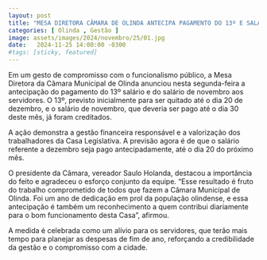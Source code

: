 ```yaml
---
layout: post
title: "MESA DIRETORA CÂMARA DE OLINDA ANTECIPA PAGAMENTO DO 13º E SALÁRIO DE NOVEMBRO"
categories: [ Olinda , Gestão ]
image: assets/images/2024/novembro/25/01.jpg
date:   2024-11-25 14:00:00 -0300
#tags: [sticky, featured]
---
```

Em um gesto de compromisso com o funcionalismo público, a Mesa Diretora da Câmara Municipal de Olinda anunciou nesta segunda-feira a antecipação do pagamento do 13º salário e do salário de novembro aos servidores. O 13º, previsto inicialmente para ser quitado até o dia 20 de dezembro, e o salário de novembro, que deveria ser pago até o dia 30 deste mês, já foram creditados.

A ação demonstra a gestão financeira responsável e a valorização dos trabalhadores da Casa Legislativa. A previsão agora é de que o salário referente a dezembro seja pago antecipadamente, até o dia 20 do próximo mês.

O presidente da Câmara, vereador Saulo Holanda, destacou a importância do feito e agradeceu o esforço conjunto da equipe. “Esse resultado é fruto do trabalho comprometido de todos que fazem a Câmara Municipal de Olinda. Foi um ano de dedicação em prol da população olindense, e essa antecipação é também um reconhecimento a quem contribui diariamente para o bom funcionamento desta Casa”, afirmou.

A medida é celebrada como um alívio para os servidores, que terão mais tempo para planejar as despesas de fim de ano, reforçando a credibilidade da gestão e o compromisso com a cidade.